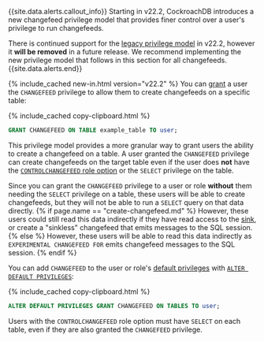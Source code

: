 {{site.data.alerts.callout_info}}
Starting in v22.2, CockroachDB introduces a new changefeed privilege model that provides finer control over a user's privilege to run changefeeds. 

There is continued support for the [legacy privilege model](#legacy-privilege-model) in v22.2, however it **will be removed** in a future release. We recommend implementing the new privilege model that follows in this section for all changefeeds.
{{site.data.alerts.end}}

{% include_cached new-in.html version="v22.2" %} You can [grant](grant.html#grant-privileges-on-specific-tables-in-a-database) a user the `CHANGEFEED` privilege to allow them to create changefeeds on a specific table:

{% include_cached copy-clipboard.html %}
~~~sql
GRANT CHANGEFEED ON TABLE example_table TO user;
~~~

This privilege model provides a more granular way to grant users the ability to create a changefeed on a table. A user granted the `CHANGEFEED` privilege can create changefeeds on the target table even if the user does **not** have the [`CONTROLCHANGEFEED` role option](alter-role.html#role-options) or the `SELECT` privilege on the table. 

Since you can grant the `CHANGEFEED` privilege to a user or role **without** them needing the `SELECT` privilege on a table, these users will be able to create changefeeds, but they will not be able to run a `SELECT` query on that data directly. {% if page.name == "create-changefeed.md" %} However, these users could still read this data indirectly if they have read access to the [sink](changefeed-sinks.html), or create a "sinkless" changefeed that emits messages to the SQL session.{% else %} However, these users will be able to read this data indirectly as `EXPERIMENTAL CHANGEFEED FOR` emits changefeed messages to the SQL session. {% endif %}

You can add `CHANGEFEED` to the user or role's [default privileges](security-reference/authorization.html#default-privileges) with [`ALTER DEFAULT PRIVILEGES`](alter-default-privileges.html#grant-default-privileges-to-a-specific-role):

{% include_cached copy-clipboard.html %}
~~~sql
ALTER DEFAULT PRIVILEGES GRANT CHANGEFEED ON TABLES TO user;
~~~

Users with the `CONTROLCHANGEFEED` role option must have `SELECT` on each table, even if they are also granted the `CHANGEFEED` privilege.